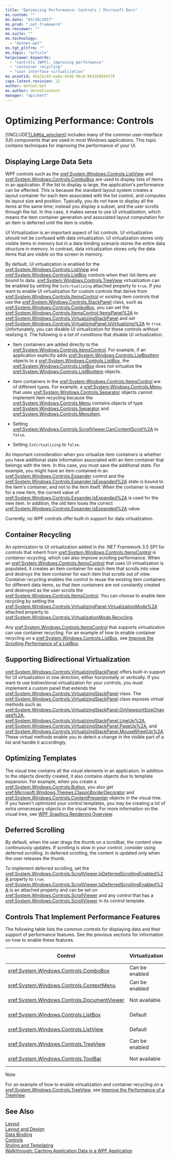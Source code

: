 ```yaml
---
title: "Optimizing Performance: Controls | Microsoft Docs"
ms.custom: ""
ms.date: "03/30/2017"
ms.prod: ".net-framework"
ms.reviewer: ""
ms.suite: ""
ms.technology: 
  - "dotnet-wpf"
ms.tgt_pltfrm: ""
ms.topic: "article"
helpviewer_keywords: 
  - "controls [WPF], improving performance"
  - "container recycling"
  - "user interface virtualization"
ms.assetid: 45a31c43-ea8a-4546-96c8-0631b9934179
caps.latest.revision: 22
author: dotnet-bot
ms.author: dotnetcontent
manager: "wpickett"
---
```

# Optimizing Performance: Controls
[!INCLUDE[TLA#tla_winclient](../../../../includes/tlasharptla-winclient-md.md)] includes many of the common user-interface (UI) components that are used in most Windows applications. This topic contains techniques for improving the performance of your UI.  
  
 
  
<a name="Displaying"></a>   
## Displaying Large Data Sets  
 WPF controls such as the <xref:System.Windows.Controls.ListView> and <xref:System.Windows.Controls.ComboBox> are used to display lists of items in an application. If the list to display is large, the application's performance can be affected. This is because the standard layout system creates a layout container for each item associated with the list control, and computes its layout size and position. Typically, you do not have to display all the items at the same time; instead you display a subset, and the user scrolls through the list. In this case, it makes sense to use UI *virtualization*, which means the item container generation and associated layout computation for an item is deferred until the item is visible.  
  
 UI Virtualization is an important aspect of list controls. UI virtualization should not be confused with data virtualization. UI virtualization stores only visible items in memory but in a data-binding scenario stores the entire data structure in memory. In contrast, data virtualization stores only the data items that are visible on the screen in memory.  
  
 By default, UI virtualization is enabled for the <xref:System.Windows.Controls.ListView> and <xref:System.Windows.Controls.ListBox> controls when their list items are bound to data. <xref:System.Windows.Controls.TreeView> virtualization can be enabled by setting the <!--zz <xref:System.Windows.Controls.VirtualizingStackPanel.IsVirtualizing%2A?displayProperty=fullName> --> `IsVirtualizing` attached property to `true`. If you want to enable UI virtualization for custom controls that derive from <xref:System.Windows.Controls.ItemsControl> or existing item controls that use the <xref:System.Windows.Controls.StackPanel> class, such as <xref:System.Windows.Controls.ComboBox>, you can set the <xref:System.Windows.Controls.ItemsControl.ItemsPanel%2A> to <xref:System.Windows.Controls.VirtualizingStackPanel> and set <xref:System.Windows.Controls.VirtualizingPanel.IsVirtualizing%2A> to `true`. Unfortunately, you can disable UI virtualization for these controls without realizing it. The following is a list of conditions that disable UI virtualization.  
  
-   Item containers are added directly to the <xref:System.Windows.Controls.ItemsControl>. For example, if an application explicitly adds <xref:System.Windows.Controls.ListBoxItem> objects to a <xref:System.Windows.Controls.ListBox>, the <xref:System.Windows.Controls.ListBox> does not virtualize the <xref:System.Windows.Controls.ListBoxItem> objects.  
  
-   Item containers in the <xref:System.Windows.Controls.ItemsControl> are of different types. For example, a <xref:System.Windows.Controls.Menu> that uses <xref:System.Windows.Controls.Separator> objects cannot implement item recycling because the <xref:System.Windows.Controls.Menu> contains objects of type <xref:System.Windows.Controls.Separator> and <xref:System.Windows.Controls.MenuItem>.  
  
-   Setting <xref:System.Windows.Controls.ScrollViewer.CanContentScroll%2A> to `false`.  
  
-   Setting <!--zz <xref:System.Windows.Controls.VirtualizingStackPanel.IsVirtualizing%2A>-->  `IsVirtualizing`  to `false`.  
  
 An important consideration when you virtualize item containers is whether you have additional state information associated with an item container that belongs with the item. In this case, you must save the additional state. For example, you might have an item contained in an <xref:System.Windows.Controls.Expander> control and the <xref:System.Windows.Controls.Expander.IsExpanded%2A> state is bound to the item's container, and not to the item itself. When the container is reused for a new item, the current value of <xref:System.Windows.Controls.Expander.IsExpanded%2A> is used for the new item. In addition, the old item loses the correct <xref:System.Windows.Controls.Expander.IsExpanded%2A> value.  
  
 Currently, no WPF controls offer built-in support for data virtualization.  
  
<a name="Container"></a>   
## Container Recycling  
 An optimization to UI virtualization added in the .NET Framework 3.5 SP1 for controls that inherit from <xref:System.Windows.Controls.ItemsControl> is *container recycling,* which can also improve scrolling performance.  When an <xref:System.Windows.Controls.ItemsControl> that uses UI virtualization is populated, it creates an item container for each item that scrolls into view and destroys the item container for each item that scrolls out of view. *Container recycling* enables the control to reuse the existing item containers for different data items, so that item containers are not constantly created and destroyed as the user scrolls the <xref:System.Windows.Controls.ItemsControl>. You can choose to enable item recycling by setting the <xref:System.Windows.Controls.VirtualizingPanel.VirtualizationMode%2A> attached property to <xref:System.Windows.Controls.VirtualizationMode.Recycling>.  
  
 Any <xref:System.Windows.Controls.ItemsControl> that supports virtualization can use container recycling.  For an example of how to enable container recycling on a <xref:System.Windows.Controls.ListBox>, see [Improve the Scrolling Performance of a ListBox](../../../../docs/framework/wpf/controls/how-to-improve-the-scrolling-performance-of-a-listbox.md).  
  
<a name="Supporting"></a>   
## Supporting Bidirectional Virtualization  
 <xref:System.Windows.Controls.VirtualizingStackPanel> offers built-in support for UI virtualization in one direction, either horizontally or vertically. If you want to use bidirectional virtualization for your controls, you must implement a custom panel that extends the <xref:System.Windows.Controls.VirtualizingStackPanel> class. The <xref:System.Windows.Controls.VirtualizingStackPanel> class exposes virtual methods such as <xref:System.Windows.Controls.VirtualizingStackPanel.OnViewportSizeChanged%2A>, <xref:System.Windows.Controls.VirtualizingStackPanel.LineUp%2A>, <xref:System.Windows.Controls.VirtualizingStackPanel.PageUp%2A>, and <xref:System.Windows.Controls.VirtualizingStackPanel.MouseWheelUp%2A>.These virtual methods enable you to detect a change in the visible part of a list and handle it accordingly.  
  
<a name="Optimizing"></a>   
## Optimizing Templates  
 The visual tree contains all the visual elements in an application.  In addition to the objects directly created, it also contains objects due to template expansion.  For example, when you create a <xref:System.Windows.Controls.Button>, you also get <xref:Microsoft.Windows.Themes.ClassicBorderDecorator> and <xref:System.Windows.Controls.ContentPresenter> objects in the visual tree.  If you haven't optimized your control templates, you may be creating a lot of extra unnecessary objects in the visual tree.   For more information on the visual tree, see [WPF Graphics Rendering Overview](../../../../docs/framework/wpf/graphics-multimedia/wpf-graphics-rendering-overview.md).  
  
<a name="Deferred"></a>   
## Deferred Scrolling  
 By default, when the user drags the thumb on a scrollbar, the content view continuously updates.  If scrolling is slow in your control, consider using deferred scrolling.  In deferred scrolling, the content is updated only when the user releases the thumb.  
  
 To implement deferred scrolling, set the <xref:System.Windows.Controls.ScrollViewer.IsDeferredScrollingEnabled%2A> property to `true`.  <xref:System.Windows.Controls.ScrollViewer.IsDeferredScrollingEnabled%2A> is an attached property and can be set on <xref:System.Windows.Controls.ScrollViewer> and any control that has a <xref:System.Windows.Controls.ScrollViewer> in its control template.  
  
<a name="Controls"></a>   
## Controls That Implement Performance Features  
 The following table lists the common controls for displaying data and their support of performance features.  See the previous sections for information on how to enable these features.  
  
|Control|Virtualization|Container recycling|Deferred scrolling|  
|-------------|--------------------|-------------------------|------------------------|  
|<xref:System.Windows.Controls.ComboBox>|Can be enabled|Can be enabled|Can be enabled|  
|<xref:System.Windows.Controls.ContextMenu>|Can be enabled|Can be enabled|Can be enabled|  
|<xref:System.Windows.Controls.DocumentViewer>|Not available|Not available|Can be enabled|  
|<xref:System.Windows.Controls.ListBox>|Default|Can be enabled|Can be enabled|  
|<xref:System.Windows.Controls.ListView>|Default|Can be enabled|Can be enabled|  
|<xref:System.Windows.Controls.TreeView>|Can be enabled|Can be enabled|Can be enabled|  
|<xref:System.Windows.Controls.ToolBar>|Not available|Not available|Can be enabled|  
  
> [!NOTE]
>  For an example of how to enable virtualization and container recycling on a <xref:System.Windows.Controls.TreeView>, see [Improve the Performance of a TreeView](../../../../docs/framework/wpf/controls/how-to-improve-the-performance-of-a-treeview.md).  
  
## See Also  
 [Layout](../../../../docs/framework/wpf/advanced/layout.md)   
 [Layout and Design](../../../../docs/framework/wpf/advanced/optimizing-performance-layout-and-design.md)   
 [Data Binding](../../../../docs/framework/wpf/advanced/optimizing-performance-data-binding.md)   
 [Controls](../../../../docs/framework/wpf/controls/index.md)   
 [Styling and Templating](../../../../docs/framework/wpf/controls/styling-and-templating.md)   
 [Walkthrough: Caching Application Data in a WPF Application](../../../../docs/framework/wpf/advanced/walkthrough-caching-application-data-in-a-wpf-application.md)